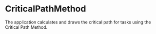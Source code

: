 # CriticalPathMethod
The application calculates and draws the critical path for tasks using the Critical Path Method.
